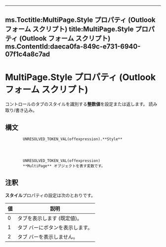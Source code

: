 

---
ms.Toctitle:MultiPage.Style プロパティ (Outlook フォーム スクリプト)
title:MultiPage.Style プロパティ (Outlook フォーム スクリプト)
ms.ContentId:daeca0fa-849c-e731-6940-07f1c4a8c7ad
---
# MultiPage.Style プロパティ (Outlook フォーム スクリプト)




コントロールのタブのスタイルを識別する**整数値**を設定または返します。 読み取り/書き込み。

## 構文

            UNRESOLVED_TOKEN_VAL(offexpression).**Style**




            UNRESOLVED_TOKEN_VAL(offexpression)
            **MultiPage** オブジェクトを表す変数です。



## 注釈
**スタイル**プロパティの設定は次のとおりです。

|**値**|**説明**|
|---|---|
|0|タブを表示します (既定値)。|
|1|タブ バーにボタンを表示します。|
|2|タブ バーを表示しません。|




